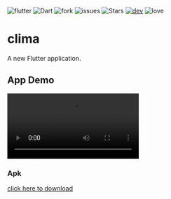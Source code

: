 ![flutter](https://img.shields.io/badge/Flutter-Framework-green?logo=flutter)
![Dart](https://img.shields.io/badge/Dart-Language-blue?logo=dart)
![fork](https://img.shields.io/github/forks/surrajj20/Weather-App) 
![issues](https://img.shields.io/github/issues/surrajj20/Weather-App)
![Stars](https://img.shields.io/github/stars/surrajj20/Weather-App)
[![dev](https://img.shields.io/badge/developed%20by%20-suraj%20sah-blue)](https://surrajj20.github.io/Portfolio-of-SURAJ-SAH/)
![love](https://img.shields.io/badge/open%20%20source-%E2%9D%A4-red)

# clima

A new Flutter application.

## App Demo
![App Demo](images/recording/app-demo.mp4)


### Apk
[click here to download](https://drive.google.com/file/d/1R5aC460UfI_1xrwtVod9fCAOwjUOFHek/view?usp=sharing)